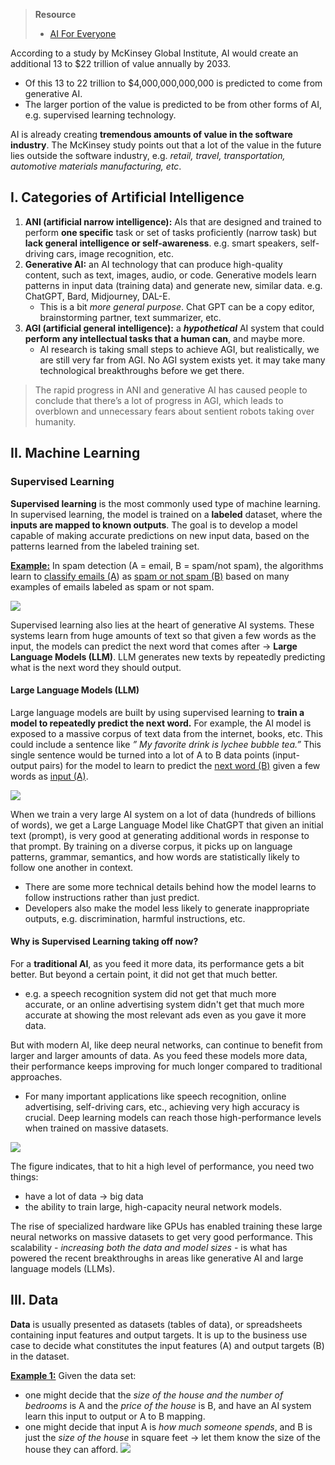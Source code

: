 > **Resource**
> - [AI For Everyone](https://www.deeplearning.ai/courses/ai-for-everyone/)

According to a study by McKinsey Global Institute, AI would create an additional 13 to $22 trillion of value annually by 2033. 
* Of this 13 to 22 trillion to $4,000,000,000,000 is predicted to come from generative AI.
* The larger portion of the value is predicted to be from other forms of AI, e.g. supervised learning technology. 

AI is already creating **tremendous amounts of value in the software industry**. The McKinsey study points out that a lot of the value in the future lies outside the software industry, e.g. *retail, travel, transportation, automotive materials manufacturing, etc*. 
## I. Categories of Artificial Intelligence
1. **ANI (artificial narrow intelligence):** AIs that are designed and trained to perform **one specific** task or set of tasks proficiently (narrow task) but **lack general intelligence or self-awareness**. e.g. smart speakers, self-driving cars, image recognition, etc. 
2. **Generative AI:** an AI technology that can produce high-quality content, such as text, images, audio, or code. Generative models learn patterns in input data (training data) and generate new, similar data. e.g. ChatGPT, Bard, Midjourney, DAL-E. 
	* This is a bit *more general purpose*. Chat GPT can be a copy editor, brainstorming partner, text summarizer, etc. 
3. **AGI (artificial general intelligence):** a ***hypothetical*** AI system that could **perform any intellectual tasks that a human can**, and maybe more.
	* AI research is taking small steps to achieve AGI, but realistically, we are still very far from AGI. No AGI system exists yet. it may take many technological breakthroughs before we get there. 

> The rapid progress in ANI and generative AI has caused people to conclude that there’s a lot of progress in AGI, which leads to overblown and unnecessary fears about sentient robots taking over humanity. 

## II. Machine Learning
### Supervised Learning
**Supervised learning** is the most commonly used type of machine learning. In supervised learning, the model is trained on a **labeled** dataset, where the **inputs are mapped to known outputs**. The goal is to develop a model capable of making accurate predictions on new input data, based on the patterns learned from the labeled training set.

<u>**Example:**</u> In spam detection (A = email, B = spam/not spam), the algorithms learn to <u>classify emails (A</u>) as <u>spam or not spam (B)</u> based on many examples of emails labeled as spam or not spam.

![](https://i.imgur.com/wynAFMj.png)

Supervised learning also lies at the heart of generative AI systems. These systems learn from huge amounts of text so that given a few words as the input, the models can predict the next word that comes after → **Large Language Models (LLM)**. LLM generates new texts by repeatedly predicting what is the next word they should output. 
#### Large Language Models (LLM)
Large language models are built by using supervised learning to **train a model to repeatedly predict the next word.** For example, the AI model is exposed to a massive corpus of text data from the internet, books, etc. This could include a sentence like *” My favorite drink is lychee bubble tea.”* This single sentence would be turned into a lot of A to B data points (input-output pairs) for the model to learn to predict the <u>next word (B)</u> given a few words as <u>input (A)</u>. 

![](https://i.imgur.com/8aPM9sy.png)

When we train a very large AI system on a lot of data (hundreds of billions of words), we get a Large Language Model like ChatGPT that given an initial text (prompt), is very good at generating additional words in response to that prompt. By training on a diverse corpus, it picks up on language patterns, grammar, semantics, and how words are statistically likely to follow one another in context.
* There are some more technical details behind how the model learns to follow instructions rather than just predict. 
* Developers also make the model less likely to generate inappropriate outputs, e.g. discrimination, harmful instructions, etc. 
#### Why is Supervised Learning taking off now?
For a **traditional AI**, as you feed it more data, its performance gets a bit better. But beyond a certain point, it did not get that much better. 
* e.g. a speech recognition system did not get that much more accurate, or an online advertising system didn't get that much more accurate at showing the most relevant ads even as you gave it more data.

But with modern AI, like deep neural networks, can continue to benefit from larger and larger amounts of data. As you feed these models more data, their performance keeps improving for much longer compared to traditional approaches.
* For many important applications like speech recognition, online advertising, self-driving cars, etc., achieving very high accuracy is crucial. Deep learning models can reach those high-performance levels when trained on massive datasets.

![](https://i.imgur.com/Zf6arK8.png)

The figure indicates, that to hit a high level of performance, you need two things: 
* have a lot of data → big data
* the ability to train large, high-capacity neural network models. 

The rise of specialized hardware like GPUs has enabled training these large neural networks on massive datasets to get very good performance. This scalability - *increasing both the data and model sizes* - is what has powered the recent breakthroughs in areas like generative AI and large language models (LLMs).
## III. Data
**Data** is usually presented as datasets (tables of data), or spreadsheets containing input features and output targets. It is up to the business use case to decide what constitutes the input features (A) and output targets (B) in the dataset. 

<u>**Example 1:**</u> Given the data set: 
* one might decide that the *size of the house and the number of bedrooms* is A and the *price of the house* is B, and have an AI system learn this input to output or A to B mapping.
* one might decide that input A is *how much someone spends*, and B is just the *size of the house* in square feet → let them know the size of the house they can afford.
![](https://i.imgur.com/zRNXOib.png)
